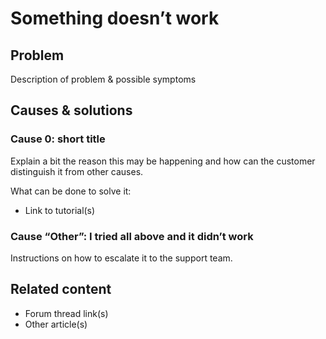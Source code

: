# Something doesn’t work

## Problem

Description of problem & possible symptoms

## Causes & solutions

### Cause 0: short title

Explain a bit the reason this may be happening and how can the customer distinguish it from other causes.

What can be done to solve it:
* Link to tutorial(s)

### Cause “Other”: I tried all above and it didn’t work

Instructions on how to escalate it to the support team.

## Related content

* Forum thread link(s)
* Other article(s)
